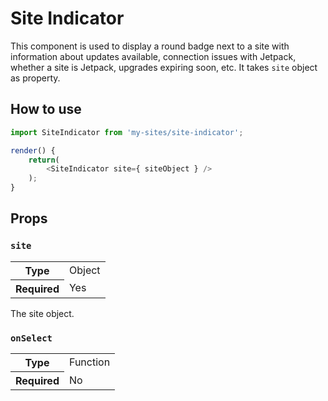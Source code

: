 # Site Indicator

This component is used to display a round badge next to a site with information about updates available, connection issues with Jetpack, whether a site is Jetpack, upgrades expiring soon, etc. It takes `site` object as property.

## How to use

```js
import SiteIndicator from 'my-sites/site-indicator';

render() {
	return(
		<SiteIndicator site={ siteObject } />
	);
}
```

## Props

### `site`

<table>
	<tr><th>Type</th><td>Object</td></tr>
	<tr><th>Required</th><td>Yes</td></tr>
</table>

The site object.

### `onSelect`

<table>
	<tr><th>Type</th><td>Function</td></tr>
	<tr><th>Required</th><td>No</td></tr>
</table>

